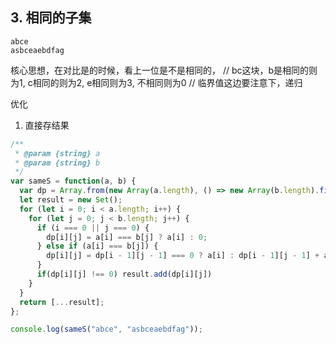 ## 3. 相同的子集
```
abce
asbceaebdfag
```
核心思想，在对比是的时候，看上一位是不是相同的，
// bc这块，b是相同的则为1, c相同的则为2, e相同则为3, 不相同则为0
// 临界值这边要注意下，递归

优化
1. 直接存结果

```JavaScript
/**
 * @param {string} a
 * @param {string} b
 */
var sameS = function(a, b) {
  var dp = Array.from(new Array(a.length), () => new Array(b.length).fill(0));
  let result = new Set();
  for (let i = 0; i < a.length; i++) {
    for (let j = 0; j < b.length; j++) {
      if (i === 0 || j === 0) {
        dp[i][j] = a[i] === b[j] ? a[i] : 0;
      } else if (a[i] === b[j]) {
        dp[i][j] = dp[i - 1][j - 1] === 0 ? a[i] : dp[i - 1][j - 1] + a[i];
      }
      if(dp[i][j] !== 0) result.add(dp[i][j])
    }
  }
  return [...result];
};

console.log(sameS("abce", "asbceaebdfag"));
```
